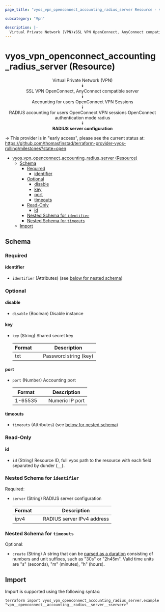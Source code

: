 ```yaml
---
page_title: "vyos_vpn_openconnect_accounting_radius_server Resource - vyos"

subcategory: "Vpn"

description: |-
  Virtual Private Network (VPN)⯯SSL VPN OpenConnect, AnyConnect compatible server⯯Accounting for users OpenConnect VPN Sessions⯯RADIUS accounting for users OpenConnect VPN sessions OpenConnect authentication mode radius⯯RADIUS server configuration
---
```


# vyos_vpn_openconnect_accounting_radius_server (Resource)
<center>

Virtual Private Network (VPN)  
⯯  
SSL VPN OpenConnect, AnyConnect compatible server  
⯯  
Accounting for users OpenConnect VPN Sessions  
⯯  
RADIUS accounting for users OpenConnect VPN sessions OpenConnect authentication mode radius  
⯯  
**RADIUS server configuration**


</center>

-> This provider is in "early access", please see the current status at: https://github.com/thomasfinstad/terraform-provider-vyos-rolling/milestones?state=open

<!--TOC-->

- [vyos_vpn_openconnect_accounting_radius_server (Resource)](#vyos_vpn_openconnect_accounting_radius_server-resource)
  - [Schema](#schema)
    - [Required](#required)
      - [identifier](#identifier)
    - [Optional](#optional)
      - [disable](#disable)
      - [key](#key)
      - [port](#port)
      - [timeouts](#timeouts)
    - [Read-Only](#read-only)
      - [id](#id)
    - [Nested Schema for `identifier`](#nested-schema-for-identifier)
    - [Nested Schema for `timeouts`](#nested-schema-for-timeouts)
  - [Import](#import)

<!--TOC-->

<!-- schema generated by tfplugindocs -->
## Schema

### Required

#### identifier
- `identifier` (Attributes) (see [below for nested schema](#nestedatt--identifier))

### Optional

#### disable
- `disable` (Boolean) Disable instance
#### key
- `key` (String) Shared secret key

    |  Format  &emsp;|  Description            |
    |----------|-------------------------|
    |  txt     &emsp;|  Password string (key)  |
#### port
- `port` (Number) Accounting port

    |  Format   &emsp;|  Description      |
    |-----------|-------------------|
    |  1-65535  &emsp;|  Numeric IP port  |
#### timeouts
- `timeouts` (Attributes) (see [below for nested schema](#nestedatt--timeouts))

### Read-Only

#### id
- `id` (String) Resource ID, full vyos path to the resource with each field separated by dunder (`__`).

<a id="nestedatt--identifier"></a>
### Nested Schema for `identifier`

Required:

- `server` (String) RADIUS server configuration

    |  Format  &emsp;|  Description                 |
    |----------|------------------------------|
    |  ipv4    &emsp;|  RADIUS server IPv4 address  |


<a id="nestedatt--timeouts"></a>
### Nested Schema for `timeouts`

Optional:

- `create` (String) A string that can be [parsed as a duration](https://pkg.go.dev/time#ParseDuration) consisting of numbers and unit suffixes, such as &#34;30s&#34; or &#34;2h45m&#34;. Valid time units are &#34;s&#34; (seconds), &#34;m&#34; (minutes), &#34;h&#34; (hours).

## Import

Import is supported using the following syntax:

```shell
terraform import vyos_vpn_openconnect_accounting_radius_server.example "vpn__openconnect__accounting__radius__server__<server>"
```
